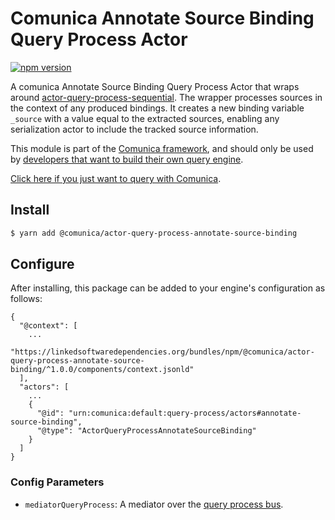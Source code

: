 # Comunica Annotate Source Binding Query Process Actor

[![npm version](https://badge.fury.io/js/%40comunica%2Factor-query-process-annotate-source-binding.svg)](https://www.npmjs.com/package/@comunica/actor-query-process-annotate-source-binding)

A comunica Annotate Source Binding Query Process Actor that wraps around [actor-query-process-sequential](https://www.npmjs.com/package/@comunica/actor-query-process-sequential).
The wrapper processes sources in the context of any produced bindings.
It creates a new binding variable ```_source``` with a value equal to the extracted sources, enabling any serialization actor to include the tracked source information.

This module is part of the [Comunica framework](https://github.com/comunica/comunica),
and should only be used by [developers that want to build their own query engine](https://comunica.dev/docs/modify/).

[Click here if you just want to query with Comunica](https://comunica.dev/docs/query/).

## Install

```bash
$ yarn add @comunica/actor-query-process-annotate-source-binding
```

## Configure

After installing, this package can be added to your engine's configuration as follows:
```text
{
  "@context": [
    ...
    "https://linkedsoftwaredependencies.org/bundles/npm/@comunica/actor-query-process-annotate-source-binding/^1.0.0/components/context.jsonld"
  ],
  "actors": [
    ...
    {
      "@id": "urn:comunica:default:query-process/actors#annotate-source-binding",
      "@type": "ActorQueryProcessAnnotateSourceBinding"
    }
  ]
}
```

### Config Parameters

* `mediatorQueryProcess`: A mediator over the [query process bus](https://github.com/comunica/comunica/tree/master/packages/bus-context-preprocess).
